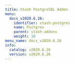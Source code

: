 ```yaml
---
title: Stash PostgreSQL Addon
menu:
  docs_v2020.6.26:
    identifier: stash-postgres
    name: Postgres
    parent: stash-addons
    weight: 10
menu_name: docs_v2020.6.26
info:
  catalog: v2020.6.26
  version: v2020.6.26
---
```



